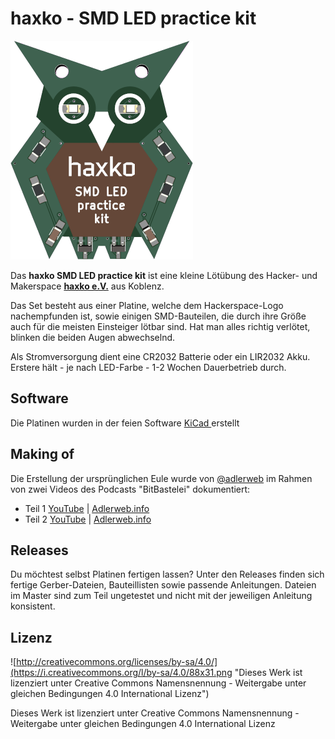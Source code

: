 # haxko - SMD LED practice kit

![haxko PCB](https://raw.githubusercontent.com/haxko/haxko-smd-led-kit/master/doc/badge-render.png)

Das **haxko SMD LED practice kit** ist eine kleine Lötübung des Hacker- und Makerspace **[haxko e.V.](https://haxko.space)** aus Koblenz.

Das Set besteht aus einer Platine, welche dem Hackerspace-Logo nachempfunden ist, sowie einigen SMD-Bauteilen, die durch ihre Größe auch für die meisten Einsteiger lötbar sind. Hat man alles richtig verlötet, blinken die beiden Augen abwechselnd.

Als Stromversorgung dient eine CR2032 Batterie oder ein LIR2032 Akku. Erstere hält - je nach LED-Farbe - 1-2 Wochen Dauerbetrieb durch.

## Software

Die Platinen wurden in der feien Software [KiCad ](http://www.kicad-pcb.org/) erstellt

## Making of

Die Erstellung der ursprünglichen Eule wurde von [@adlerweb](https://github.com/adlerweb) im Rahmen von zwei Videos des Podcasts "BitBastelei" dokumentiert:
* Teil 1 [YouTube](https://www.youtube.com/watch?v=7_sqE0ZSBSo) | [Adlerweb.info](https://www.adlerweb.info/blog/2019/11/10/bitbastelei-358-haxko-smd-loetkit-making-of-part-1/)
* Teil 2 [YouTube](https://www.youtube.com/watch?v=P-gBLqLPzCo) | [Adlerweb.info](https://www.adlerweb.info/blog/2019/11/17/bitbastelei-359-haxko-smd-loetkit-making-of-part-2/)

## Releases

Du möchtest selbst Platinen fertigen lassen? Unter den Releases finden sich fertige Gerber-Dateien, Bauteillisten sowie passende Anleitungen. Dateien im Master sind zum Teil ungetestet und nicht mit der jeweiligen Anleitung konsistent.

## Lizenz

![http://creativecommons.org/licenses/by-sa/4.0/](https://i.creativecommons.org/l/by-sa/4.0/88x31.png "Dieses Werk ist lizenziert unter Creative Commons Namensnennung - Weitergabe unter gleichen Bedingungen 4.0 International Lizenz")

Dieses Werk ist lizenziert unter Creative Commons Namensnennung - Weitergabe unter gleichen Bedingungen 4.0 International Lizenz

